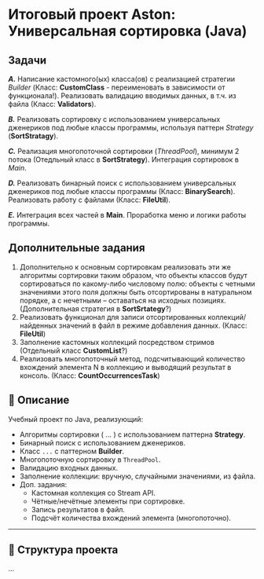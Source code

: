 # Итоговый проект Aston: Универсальная сортировка (Java)

## Задачи
***А.*** Написание кастомного(ых) класса(ов) с реализацией стратегии *Builder* (Класс: **CustomClass** - переименовать в зависимости от функционала!). Реализовать валидацию вводимых данных, в т.ч. из файла (Класс: **Validators**).

***B.*** Реализовать сортировку с использованием универсальных дженериков под любые классы программы, используя паттерн *Strategy* (**SortStratagy**).

***C.*** Реализация многопоточной сортировки (*ThreadPool*), минимум 2 потока (Отедльный класс в **SortStrategy**). Интеграция сортировок в *Main*. 

***D.*** Реализовать бинарный поиск с использованием универсальных дженериков под любые классы программы (Класс: **BinarySearch**). Реализовать работу с файлами (Класс: **FileUtil**).

***E.*** Интеграция всех частей в **Main**. Проработка меню и логики работы программы.

## Дополнительные задания
1. Дополнительно к основным сортировкам реализовать эти же алгоритмы сортировки таким образом, что объекты классов будут сортироваться по какому-либо числовому полю: объекты с четными значениями этого поля должны быть отсортированы в натуральном порядке, а с нечетными – оставаться на исходных позициях. (Дополнительная стратегия в **SortSrtategy**?)
2. Реализовать функционал для записи отсортированных коллекций/найденных значений в файл в режиме добавления данных. (Класс: **FileUtil**)
3. Заполнение кастомных коллекций посредством стримов (Отдельный класс **CustomList**?)
4. Реализовать многопоточный метод, подсчитывающий количество вхождений элемента N в коллекцию и выводящий результат в консоль. (Класс: **CountOccurrencesTask**)

## 📌 Описание
Учебный проект по Java, реализующий:
- Алгоритмы сортировки ( ... ) с использованием паттерна **Strategy**.
- Бинарный поиск с использованием дженериков.
- Класс `...` с паттерном **Builder**.
- Многопоточную сортировку в `ThreadPool`.
- Валидацию входных данных.
- Заполнение коллекции: вручную, случайными значениями, из файла.
- Доп. задания: 
  - Кастомная коллекция со Stream API.
  - Чётные/нечётные элементы при сортировке.
  - Запись результатов в файл.
  - Подсчёт количества вхождений элемента (многопоточно).

---

## 📂 Структура проекта 
...
